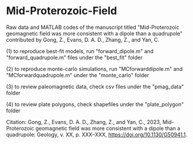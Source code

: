 # Mid-Proterozoic-Field

Raw data and MATLAB codes of the manuscript titled "Mid-Proterozoic geomagnetic field was more consistent with a dipole than a quadrupole"
contributed by Gong, Z., Evans, D. A. D., Zhang, Z., and Yan, C.

(1) to reproduce best-fit models, run "forward_dipole.m" and "forward_quadrupole.m" files under the "best_fit" folder

(2) to reproduce monte-carlo simulations, run "MCforwarddipole.m" and "MCforwardquadrupole.m" under the "monte_carlo" folder

(3) to review paleomagnetic data, check csv files under the "pmag_data" folder

(4) to review plate polygons, check shapefiles under the "plate_polygon" folder

Citation: Gong, Z., Evans, D. A. D., Zhang, Z., and Yan, C., 2023, Mid-Proterozoic geomagnetic field was more consistent with a dipole than 
a quadrupole: Geology, v. XX, p. XXX–XXX, https://doi.org/10.1130/G50941.1.
